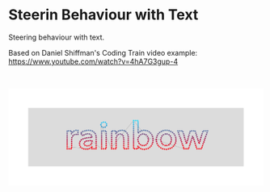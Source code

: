 # Steerin Behaviour with Text #

Steering behaviour with text.

Based on Daniel Shiffman's Coding Train video example:
https://www.youtube.com/watch?v=4hA7G3gup-4


</br>
<p align="center">
  <img src="images/screenShot.png"/>
</p>

